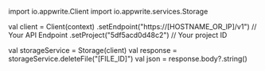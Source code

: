 import io.appwrite.Client
import io.appwrite.services.Storage

val client = Client(context)
  .setEndpoint("https://[HOSTNAME_OR_IP]/v1") // Your API Endpoint
  .setProject("5df5acd0d48c2") // Your project ID

val storageService = Storage(client)
val response = storageService.deleteFile("[FILE_ID]")
val json = response.body?.string()